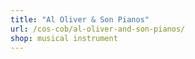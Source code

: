 ```yaml
---
title: "Al Oliver & Son Pianos"
url: /cos-cob/al-oliver-and-son-pianos/
shop: musical instrument
---
```

